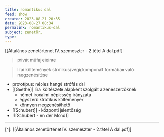 ```yaml
---
title: romantikus dal
feed: show
created: 2023-08-21 20:35
date: 2023-08-27 08:34
permalink: romantikus-dal
subject: zenetöri
type: 
---
```


[[Általános zenetörténet IV. szemeszter - 2.tétel A dal.pdf]]

> privát műfaj eleinte

> lírai költemények strófikus/végigkomponált formában való megzenésítése

- prototípus: népies hangú strófás dal
- [[Goethe]] lírai költészete alapként szolgált a zeneszerzőknek
	- német irodalmi népiesség irányzata
	- egyszerű strófikus költemények
	- könnyen megzenésíthető
- [[Schubert]] - központi jelentőség
- ![[Schubert - An der Mond]]
---
[^]: [[Általános zenetörténet IV. szemeszter - 2.tétel A dal.pdf]]